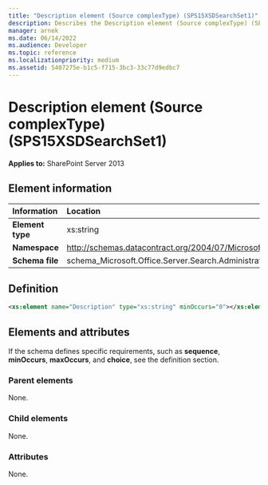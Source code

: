 ```yaml
---
title: "Description element (Source complexType) (SPS15XSDSearchSet1)"
description: Describes the Description element (Source complexType) (SPS15XSDSearchSet1) and provides the element information, a definition, and the elements and attributes.
manager: arnek
ms.date: 06/14/2022
ms.audience: Developer
ms.topic: reference
ms.localizationpriority: medium
ms.assetid: 5407275e-b1c5-f715-3bc3-33c77d9edbc7
---
```


# Description element (Source complexType) (SPS15XSDSearchSet1)

**Applies to:** SharePoint Server 2013

## Element information

|Information|Location|
|:-----|:-----|
|**Element type** |xs:string |
|**Namespace** |http://schemas.datacontract.org/2004/07/Microsoft.Office.Server.Search.Administration.Query |
|**Schema file** |schema_Microsoft.Office.Server.Search.Administration.Query.xsd |

## Definition

```XML
<xs:element name="Description" type="xs:string" minOccurs="0"></xs:element>

```

## Elements and attributes

If the schema defines specific requirements, such as **sequence**, **minOccurs**, **maxOccurs**, and **choice**, see the definition section.

### Parent elements

None.

### Child elements

None.

### Attributes

None.
